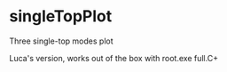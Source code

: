 singleTopPlot
=============

Three single-top modes plot

Luca's version, works out of the box with  root.exe full.C+


